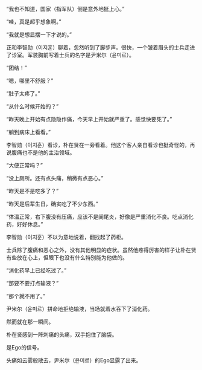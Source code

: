 “我也不知道，国家（指军队）倒是意外地挺上心。”

“哇，真是超乎想象啊。”

“我就是想显摆一下才说的。”

正和李智勋（이지훈）聊着，忽然听到了脚步声。很快，一个皱着眉头的士兵走进了诊室。军装胸前写着士兵的名字是尹米尔（윤미르）。

“团结！”

“嗯，哪里不舒服？”

“肚子太疼了。”

“从什么时候开始的？”

“昨天晚上开始有点隐隐作痛，今天早上开始就严重了。感觉快要死了。”

“躺到病床上看看。”

李智勋（이지훈）看诊，朴在贤在一旁看着。他这个客人亲自看诊也挺奇怪的，再说腹痛也不是他的主治领域。

“大便正常吗？”

“没上厕所。还有点头痛，稍微有点恶心。”

“昨天是不是吃多了？”

“昨天是后辈生日，确实吃了不少东西。”

“体温正常，右下腹没有压痛，应该不是阑尾炎，好像是严重消化不良。吃点消化药，好好休息。”

李智勋（이지훈）不以为意地说着，翻找起了药柜。

士兵除了腹痛和恶心之外，没有其他明显的症状。虽然他疼得厉害的样子让朴在贤有些放在心上，但眼下也没有什么特别能为他做的。

“消化药早上已经吃过了。”

“那要不要打点输液？”

“那个就不用了。”

尹米尔（윤미르）拼命地拒绝输液，当场就着水吞下了消化药。

然而就在那一瞬间。

朴在贤感到一阵刺痛的头痛，双手抱住了脑袋。

是Ego的信号。

头痛如云雾般散去，尹米尔（윤미르）的Ego显露了出来。